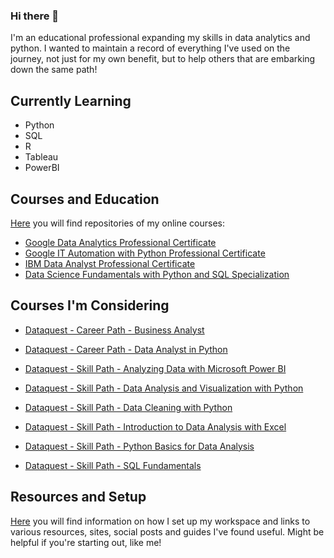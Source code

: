 ### Hi there 👋

I'm an educational professional expanding my skills in data analytics and python. I wanted to maintain a record of everything I've used on the journey, not just for my own benefit, but to help others that are embarking down the same path!

## Currently Learning

- Python
- SQL
- R
- Tableau
- PowerBI

## Courses and Education

[Here](https://github.com/oxbar?tab=repositories) you will find repositories of my online courses:

- [Google Data Analytics Professional Certificate](https://github.com/oxbar/course-google-data-analytics)
- [Google IT Automation with Python Professional Certificate](https://github.com/oxbar/course-google-it-automation)
- [IBM Data Analyst Professional Certificate](https://github.com/oxbar/course-ibm-data-analyst)
- [Data Science Fundamentals with Python and SQL Specialization](https://github.com/oxbar/course-data-science-fundamentals-python-sql)

## Courses I'm Considering

- [Dataquest - Career Path - Business Analyst](https://www.dataquest.io/path/business-analyst/)
- [Dataquest - Career Path - Data Analyst in Python](https://www.dataquest.io/path/data-analyst/)

- [Dataquest - Skill Path - Analyzing Data with Microsoft Power BI](https://www.dataquest.io/path/analyzing-data-with-microsoft-power-bi-skill-path/)
- [Dataquest - Skill Path - Data Analysis and Visualization with Python](https://www.dataquest.io/path/data-analysis-and-visualization-with-python/)
- [Dataquest - Skill Path - Data Cleaning with Python](https://www.dataquest.io/path/data-cleaning-python/)
- [Dataquest - Skill Path - Introduction to Data Analysis with Excel](https://www.dataquest.io/path/introduction-to-data-analysis-with-excel/)
- [Dataquest - Skill Path - Python Basics for Data Analysis](https://www.dataquest.io/path/python-basics-for-data-analysis/)
- [Dataquest - Skill Path - SQL Fundamentals](https://www.dataquest.io/path/sql-skills/)

## Resources and Setup

[Here](https://github.com/oxbar/course-resources) you will find information on how I set up my workspace and links to various resources, sites, social posts and guides I've found useful. Might be helpful if you're starting out, like me!

<!-- 

TO BE DONE ONE DAY

Intro (A banner one day, visitors, follow)
Courses (Eventually "What I'm Doing" and "What I've Done"
Resources and Setup
## Projects
## Stats
<img height="180em" src="https://github-readme-stats.vercel.app/api?username=oxbar&show_icons=true&hide_border=true&&count_private=true&include_all_commits=true" />
## About Me
## Contact Me

-->

